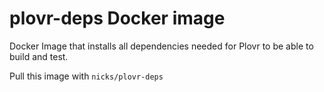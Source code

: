 # plovr-deps Docker image

Docker Image that installs all dependencies needed for Plovr to be able to build and test.

Pull this image with `nicks/plovr-deps`